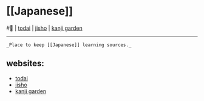 # [[Japanese]] 
#📃 | [todai](https://easyjapanese.net/) | [jisho](https://jisho.org/) | [kanji garden](https://kanji.garden/)
___
	_Place to keep [[Japanese]] learning sources._

## websites:
- [todai](https://easyjapanese.net/) 
- [jisho](https://jisho.org/) 
- [kanji garden](https://kanji.garden/)
